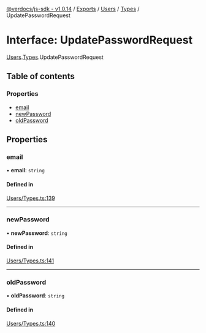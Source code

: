 [@verdocs/js-sdk - v1.0.14](../README.md) / [Exports](../modules.md) / [Users](../modules/Users.md) / [Types](../modules/Users.Types.md) / UpdatePasswordRequest

# Interface: UpdatePasswordRequest

[Users](../modules/Users.md).[Types](../modules/Users.Types.md).UpdatePasswordRequest

## Table of contents

### Properties

- [email](Users.Types.UpdatePasswordRequest.md#email)
- [newPassword](Users.Types.UpdatePasswordRequest.md#newpassword)
- [oldPassword](Users.Types.UpdatePasswordRequest.md#oldpassword)

## Properties

### email

• **email**: `string`

#### Defined in

[Users/Types.ts:139](https://github.com/Verdocs/js-sdk/blob/main/src/Users/Types.ts#L139)

___

### newPassword

• **newPassword**: `string`

#### Defined in

[Users/Types.ts:141](https://github.com/Verdocs/js-sdk/blob/main/src/Users/Types.ts#L141)

___

### oldPassword

• **oldPassword**: `string`

#### Defined in

[Users/Types.ts:140](https://github.com/Verdocs/js-sdk/blob/main/src/Users/Types.ts#L140)
